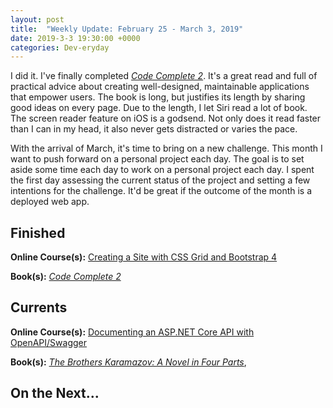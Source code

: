 ```yaml
---
layout: post
title:  "Weekly Update: February 25 - March 3, 2019"
date: 2019-3-3 19:30:00 +0000
categories: Dev-eryday
---
```


I did it. I've finally completed *[Code Complete 2][cc]*. It's a great read and full of practical advice about creating well-designed, maintainable applications that empower users. The book is long, but justifies its length by sharing good ideas on every page. Due to the length, I let Siri read a lot of book. The screen reader feature on iOS is a godsend. Not only does it read faster than I can in my head, it also never gets distracted or varies the pace.

With the arrival of March, it's time to bring on a new challenge. This month I want to push forward on a personal project each day. The goal is to set aside some time each day to work on a personal project each day. I spent the first day assessing the current status of the project and setting a few intentions for the challenge. It'd be great if the outcome of the month is a deployed web app.

## Finished

**Online Course(s):** [Creating a Site with CSS Grid and Bootstrap 4][cssb]

**Book(s):** *[Code Complete 2][cc]*

## Currents

**Online Course(s):** [Documenting an ASP.NET Core API with OpenAPI/Swagger][doc]

**Book(s):** *[The Brothers Karamazov: A Novel in Four Parts][brk]*, 

## On the Next...



[cc]: https://www.amazon.com/Code-Complete-Developer-Best-Practices-ebook/dp/B00JDMPOSY/
[brk]: https://www.amazon.com/Brothers-Karamazov-Novel-Parts-Epilogue-ebook/dp/B004ZM10OE/
[css]: https://www.udemy.com/css-the-complete-guide-incl-flexbox-grid-sass/learn/v4/overview
[mw]: https://www.amazon.com/Market-Wizards-Interviews-Top-Traders-ebook/dp/B006X50OPW/
[gql]: https://app.pluralsight.com/library/courses/building-graphql-apis-aspdotnet-core/table-of-contents
[gq]: https://graphql.org/
[ap]: https://www.apollographql.com/
[next]: https://nextjs.org/
[gat]: https://www.gatsbyjs.org/
[core]: https://app.pluralsight.com/library/courses/understanding-aspdotnet-core-2x/table-of-contents
[po]: https://www.amazon.com/dp/B005TKC2CA
[th]: https://docs.microsoft.com/en-us/aspnet/core/mvc/views/tag-helpers/intro?view=aspnetcore-2.2
[vc]: https://docs.microsoft.com/en-us/aspnet/core/mvc/views/view-components?view=aspnetcore-2.2
[rp]: https://docs.microsoft.com/en-us/aspnet/core/razor-pages/index?view=aspnetcore-2.2&tabs=visual-studio
[fsa]: https://app.pluralsight.com/library/courses/react-express-full-stack-app-building/table-of-contents
[cssb]: https://app.pluralsight.com/library/courses/css-grid-bootstrap-4-creating-site/table-of-contents
[twe]: https://www.amazon.com/Twenty-Thousand-Leagues-under-Sea-ebook/dp/B002RKSZJO/
[saga]: https://github.com/redux-saga/redux-saga
[thun]: https://github.com/reduxjs/redux-thunk
[doc]: https://app.pluralsight.com/library/courses/aspdotnet-core-api-openapi-swagger/table-of-contents